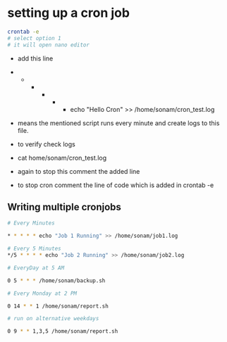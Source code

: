 # setting up a cron job

```bash
crontab -e
# select option 1
# it will open nano editor
```
- add this line
- * * * * * echo "Hello Cron" >> /home/sonam/cron_test.log
- means the mentioned script runs every minute and create logs to this file.

- to verify check logs
- cat home/sonam/cron_test.log

- again to stop this comment the added line
- to stop cron comment the line of code which is added in crontab -e

## Writing multiple cronjobs

```bash
# Every Minutes

* * * * * echo "Job 1 Running" >> /home/sonam/job1.log

# Every 5 Minutes
*/5 * * * * echo "Job 2 Running" >> /home/sonam/job2.log

# EveryDay at 5 AM

0 5 * * * /home/sonam/backup.sh

# Every Monday at 2 PM

0 14 * * 1 /home/sonam/report.sh

# run on alternative weekdays

0 9 * * 1,3,5 /home/sonam/report.sh

```